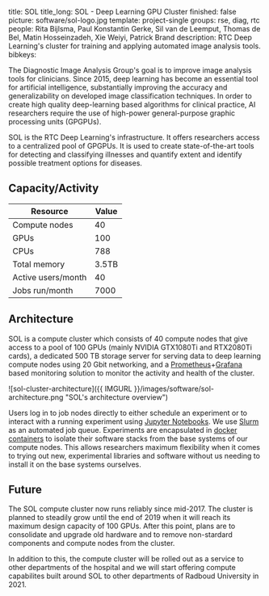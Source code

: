 title: SOL
title_long: SOL - Deep Learning GPU Cluster
finished: false
picture: software/sol-logo.jpg
template: project-single
groups: rse, diag, rtc
people: Rita Bijlsma, Paul Konstantin Gerke, Sil van de Leemput, Thomas de Bel, Matin Hosseinzadeh, Xie Weiyi, Patrick Brand
description: RTC Deep Learning's cluster for training and applying automated image analysis tools.
bibkeys: 

The Diagnostic Image Analysis Group's goal is to improve image analysis tools
for clinicians. Since 2015, deep learning has become an essential tool for 
artificial intelligence, substantially improving the accuracy and generalizability 
on developed image classification techniques. In order to create high quality 
deep-learning based algorithms for clinical practice, AI researchers 
require the use of high-power general-purpose graphic processing units (GPGPUs).

SOL is the RTC Deep Learning's infrastructure. It offers researchers access to 
a centralized pool of GPGPUs. It is used to create state-of-the-art tools
for detecting and classifying illnesses and quantify extent and identify possible
treatment options for diseases.

## Capacity/Activity

| Resource               | Value                         |
| ---------------------- | ----------------------------- |
| Compute nodes          | 40                            |
| GPUs                   | 100                           |
| CPUs                   | 788                           |
| Total memory           | 3.5TB                         |
| Active users/month     | 40                            |
| Jobs run/month         | 7000                          |

## Architecture

SOL is a compute cluster which consists of 40 compute nodes that give access
to a pool of 100 GPUs (mainly NVIDIA GTX1080Ti
and RTX2080Ti cards), a dedicated 500 TB storage server for serving data to
deep learning compute nodes using 20 Gbit networking, and a 
[Prometheus](https://prometheus.io/)+[Grafana](https://grafana.com/)
based monitoring solution to monitor the activity and health of the cluster. 

![sol-cluster-architecture]({{ IMGURL }}/images/software/sol-architecture.png "SOL's architecture overview")

Users log in to job nodes directly to either schedule an experiment or to
interact with a running experiment using 
[Jupyter Notebooks](https://jupyter.org/). We use 
[Slurm](https://slurm.schedmd.com/overview.html) as an automated
job queue. Experiments are encapsulated in 
[docker containers](https://www.docker.com/) to isolate their 
software stacks from the base systems of our compute nodes. This allows 
researchers maximum flexibility when it comes to trying out new, experimental 
libraries and software without us needing to install it on the base systems
ourselves.

## Future

The SOL compute cluster now runs reliably since mid-2017. The cluster is planned
to steadily grow until the end of 2019 when it will reach its maximum design capacity
of 100 GPUs. After this point, plans are to consolidate and upgrade old hardware
and to remove non-stardard components and compute nodes from the cluster.

In addition to this, the compute cluster will be rolled out as a service to 
other departments of the hospital and we will start offering compute capabilites
built around SOL to other departments of Radboud University in 2021.

